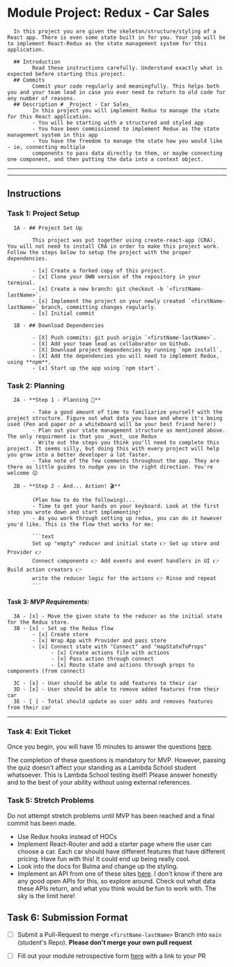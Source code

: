 # Module Project: Redux - Car Sales
      In this project you are given the skeleton/structure/styling of a React app. There is even some state built in for you. Your job will be to implement React-Redux as the state management system for this application.

      ## Introduction
            Read these instructions carefully. Understand exactly what is expected before starting this project.
      ## Commits
            Commit your code regularly and meaningfully. This helps both you and your team lead in case you ever need to return to old code for any number of reasons.
      ## Description # _Project - Car Sales_
            In this project you will implement Redux to manage the state for this React application.
            - You will be starting with a structured and styled app
            - You have been commissioned to implement Redux as the state management system in this app
            - You have the freedom to manage the state how you would like - ie, connecting multiple 
            components to pass data directly to them, or maybe connecting one component, and then putting the data into a context object.

------------------------------------------------------------------------------------------------------------------------------------------------------------------------------------------------
------------------------------------------------------------------------------------------------------------------------------------------------------------------------------------------------

## Instructions

### Task 1: Project Setup

      1A - ## Project Set Up

            This project was put together using create-react-app (CRA). You will not need to install CRA in order to make this project work. Follow the steps below to setup the project with the proper dependencies.

            - [x] Create a forked copy of this project.
            - [x] Clone your OWN version of the repository in your terminal.
            - [x] Create a new branch: git checkout -b `<firstName-lastName>`.
            - [x] Implement the project on your newly created `<firstName-lastName>` branch, committing changes regularly.
            - [x] Initial commit

      1B - ## Download Dependencies
            
            - [X] Push commits: git push origin `<firstName-lastName>`.
            - [X] Add your team lead as collaborator on Github.
            - [X] Download project dependencies by running `npm install`.
            - [X] Add the dependencies you will need to implement Redux, using **npm**.
            - [x] Start up the app using `npm start`.

### Task 2: Planning

      2A - **Step 1 - Planning 📝**

            - Take a good amount of time to familiarize yourself with the project structure. Figure out what data you have and where it's being used (Pen and paper or a whiteboard will be your best friend here!)
            - Plan out your state management structure as mentioned above. The only requirment is that you _must_ use Redux
            - Write out the steps you think you'll need to complete this project. It seems silly, but doing this with every project will help you grow into a better developer a lot faster.
            - Take note of the few comments throughout the app. They are there as little guides to nudge you in the right direction. You're welcome 😉

      2B - **Step 2 - And... Action! 🎬**

            (Plan how to do the following)...
            - Time to get your hands on your keyboard. Look at the first step you wrote down and start implementing!
            - As you work through setting up redux, you can do it however you'd like. This is the flow that works for me:

            ```text
            Set up "empty" reducer and initial state 👉 Set up store and Provider 👉
            Connect components 👉 Add events and event handlers in UI 👉 Build action creators 👉
            write the reducer logic for the actions 👉 Rinse and repeat
            ```

#### Task 3: _MVP Requirements:_

      3A - [x] - Move the given state to the reducer as the initial state for the Redux store.
      3B - [x] - Set up the Redux flow
            - [x] Create store
            - [x] Wrap App with Provider and pass store
            - [x] Connect state with "Connect" and "mapStateToProps" 
                  - [x] Create actions file with actions
                  - [x] Pass action through connect
                  - [x] Route state and actions through props to components (from connect)

      3C - [x] - User should be able to add features to their car
      3D - [x] - User should be able to remove added features from their car
      3E - [ ] - Total should update as user adds and removes features from their car

--------------------------------------------------------------------------------------------------------------------------------------------------------------------------------------------------------

### Task 4: Exit Ticket

Once you begin, you will have 15 minutes to answer the questions [here](https://app.codesignal.com/public-test/aqXHiPPM4uCzqD3T5/mbDWo3KwoFmquD).

The completion of these questions is mandatory for MVP. However, passing the quiz doesn't affect your standing as a Lambda School student whatsoever. This is Lambda School testing itself! Please answer honestly and to the best of your ability without using external references.


### Task 5: Stretch Problems

Do not attempt stretch problems until MVP has been reached and a final commit has been made.

- Use Redux hooks instead of HOCs
- Implement React-Router and add a starter page where the user can choose a car. Each car should have different features that have different pricing. Have fun with this! It could end up being really cool.
- Look into the docs for Bulma and change up the styling.
- Implement an API from one of these sites [here](https://www.google.com/search?q=car+sales+api&rlz=1C5CHFA_enUS809US809&oq=car+sales+api&aqs=chrome..69i57j0l5.3580j0j1&sourceid=chrome&ie=UTF-8). I don't know if there are any good open APIs for this, so explore around. Check out what data these APIs return, and what you think would be fun to work with. The sky is the limit here!

## Task 6: Submission Format
* [ ] Submit a Pull-Request to merge `<firstName-lastName>` Branch into `main` (student's  Repo). **Please don't merge your own pull request**
* [ ] Fill out your module retrospective form [here](https://forms.lambdaschool.com/module-retrospective) with a link to your PR

